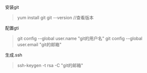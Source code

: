 安装git
>yum install git
git --version //查看版本

配置gti
>git config --global user.name "git的用户名"
git config --global user.email "git的邮箱"

生成.ssh
>ssh-keygen -t rsa -C "git的邮箱"